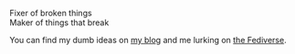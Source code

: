 Fixer of broken things  
Maker of things that break

You can find my dumb ideas on [my blog](https://tomczarniecki.com/blog/) and me lurking on [the Fediverse](https://hachyderm.io/@t0mcz).
